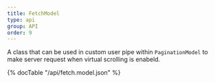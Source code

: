 ```yaml
---
title: FetchModel
type: api
group: API
order: 9
---
```

A class that can be used in custom user pipe within `PaginationModel` to make server request when
virtual scrolling is enabeld.

{% docTable "/api/fetch.model.json" %}


